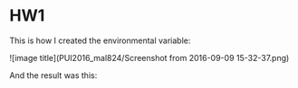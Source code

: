 # HW1

This is how I created the environmental variable: 

![image title](PUI2016_mal824/Screenshot from 2016-09-09 15-32-37.png)

And the result was this:

![]()
